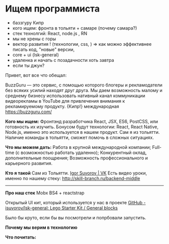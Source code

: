 # Ищем программиста

- баззгуру Кипр
- кого ищем: фронта в тольяти + самаре (почему самара?)
- стек технолгий: React, node.js , RN
- мы не хрены с горы
- вектор развития ! (технологии, css, ) => как можно эффективнее писать код, "новые" версии, 
- core + ui (lsk-general)
- удаленка и начать с позадачности хоть завтра 
- если ты джун?


Привет, вот все что обещал:

BuzzGuru — это сервис, с помощью которого блогеры и рекламодатели без всяких усилий находят друг друга. Мы даем возможность малому и среднему бизнесу использовать нативный канал коммуникации видеорекламы в YouTube для привлечения внимания к рекламируемому продукту.  {Кипр!} международная
https://buzzguru.com/

**Кого мы ищем:** 
Фронтэнд разработчика React, JSX, ES6, PostCSS, или готовность их изучить.
Бонусом будут технологии: React, React Native, Node.js, именно это используется в нашем продукт.
Сам я из тольятти. Наличие команды в тольятти, сможет помочь в сложных ситуациях.

**Что мы можем дать:**
Работа в крупной международной компании;
Full-time (c возможностью работать удаленно);
Конкурентный оклад, дополнительные поощрения;
Возможность профессионального и карьерного развития.

**Кто я такой**
Сам из Тольятти. [Igor Suvorov | VK](https://vk.com/igor.suvorov)
Есть видео уроки, именно по нашему стеку: http://skill-branch.ru/backend-middle

-----
**Про наш стек**
Mobx
BS4 + reactstrap

Открытый UI кит, который используется у нас в проекте
[GitHub - isuvorov/lsk-general: Lego Starter Kit / General blocks](https://github.com/isuvorov/lsk-general/)

Было бы круто, если бы вы посмотрели и попрбовали запустить.




**Почему мы верим в технологию**




**Что почитать:** 



